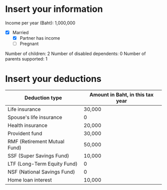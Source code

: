 # Insert your information
Income per year (Baht): 1,000,000
- [x] Married
	- [x] Partner has income
	- [ ] Pregnant

Number of children: 2
Number of disabled dependents: 0
Number of parents supported: 1

# Insert your deductions

| Deduction type               | Amount in Baht, in this tax year |
| ---------------------------- | -------------------------------- |
| Life insurance               | 30,000                           |
| Spouse's life insurance      | 0                                |
| Health insurance             | 20,000                           |
| Provident fund               | 30,000                           |
| RMF (Retirement Mutual Fund) | 50,000                           |
| SSF (Super Savings Fund)     | 10,000                           |
| LTF (Long-Term Equity Fund)  | 0                                |
| NSF (National Savings Fund)  | 0                                |
| Home loan interest           | 10,000                           |
